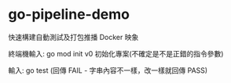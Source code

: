 # go-pipeline-demo
快速構建自動測試及打包推播 Docker 映象

終端機輸入:
go mod init v0
初始化專案(不確定是不是正錯的指令參數)

輸入:
go test
(回傳 FAIL - 字串內容不一樣，改一樣就回傳 PASS)



